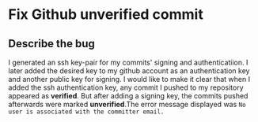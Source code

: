# Fix Github unverified commit
  ## Describe the bug
   I generated an ssh key-pair for my commits' signing and authenticatiion. I later added the desired key to my github account as an authentication key and another public key for signing. I would like to make it clear that when I added the ssh authentication key, any commit I pushed to my repository appeared as **verified**. But after adding a signing key, the commits pushed afterwards were marked **unverified**.The error message displayed was `No user is associated with the committer email.` 